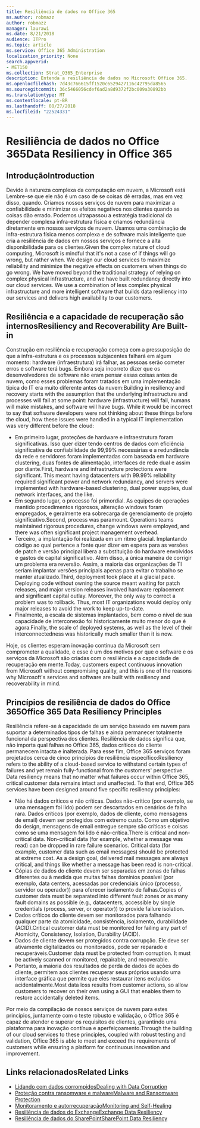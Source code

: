 ```yaml
---
title: Resiliência de dados no Office 365
ms.author: robmazz
author: robmazz
manager: laurawi
ms.date: 8/21/2018
audience: ITPro
ms.topic: article
ms.service: Office 365 Administration
localization_priority: None
search.appverid:
- MET150
ms.collection: Strat_O365_Enterprise
description: Entenda a resiliência de dados no Microsoft Office 365.
ms.openlocfilehash: 7d43c766615ff1520c6529427116c42795da8565
ms.sourcegitcommit: 36c5466056cdef6ad2a8d9372f2bc009a30892bb
ms.translationtype: MT
ms.contentlocale: pt-BR
ms.lasthandoff: 08/27/2018
ms.locfileid: "22524331"
---
```

# <a name="data-resiliency-in-office-365"></a><span data-ttu-id="67b64-103">Resiliência de dados no Office 365</span><span class="sxs-lookup"><span data-stu-id="67b64-103">Data Resiliency in Office 365</span></span>

## <a name="introduction"></a><span data-ttu-id="67b64-104">Introdução</span><span class="sxs-lookup"><span data-stu-id="67b64-104">Introduction</span></span>
<span data-ttu-id="67b64-p101">Devido à natureza complexa da computação em nuvem, a Microsoft está Lembre-se que ele não é um caso de se coisas dê erradas, mas em vez disso, quando. Criamos nossos serviços de nuvem para maximizar a confiabilidade e minimizar os efeitos negativos nos clientes quando as coisas dão errado. Podemos ultrapassou a estratégia tradicional da depender complexa infra-estrutura física e criamos redundância diretamente em nossos serviços de nuvem. Usamos uma combinação de infra-estrutura física menos complexa e de software mais inteligente que cria a resiliência de dados em nossos serviços e fornece a alta disponibilidade para os clientes.</span><span class="sxs-lookup"><span data-stu-id="67b64-p101">Given the complex nature of cloud computing, Microsoft is mindful that it's not a case of if things will go wrong, but rather when. We design our cloud services to maximize reliability and minimize the negative effects on customers when things do go wrong. We have moved beyond the traditional strategy of relying on complex physical infrastructure, and we have built redundancy directly into our cloud services. We use a combination of less complex physical infrastructure and more intelligent software that builds data resiliency into our services and delivers high availability to our customers.</span></span> 

## <a name="resiliency-and-recoverability-are-built-in"></a><span data-ttu-id="67b64-109">Resiliência e a capacidade de recuperação são internos</span><span class="sxs-lookup"><span data-stu-id="67b64-109">Resiliency and Recoverability Are Built-in</span></span> 
<span data-ttu-id="67b64-p102">Construção em resiliência e recuperação começa com a pressuposição de que a infra-estrutura e os processos subjacentes falhará em algum momento: hardware (infraestrutura) irá falhar, as pessoas serão cometer erros e software terá bugs. Embora seja incorreto dizer que os desenvolvedores de software não eram pensar essas coisas antes de nuvem, como esses problemas foram tratados em uma implementação típica do IT era muito diferente antes da nuvem:</span><span class="sxs-lookup"><span data-stu-id="67b64-p102">Building in resiliency and recovery starts with the assumption that the underlying infrastructure and processes will fail at some point: hardware (infrastructure) will fail, humans will make mistakes, and software will have bugs. While it would be incorrect to say that software developers were not thinking about these things before the cloud, how these issues were handled in a typical IT implementation was very different before the cloud:</span></span> 
- <span data-ttu-id="67b64-p103">Em primeiro lugar, proteções de hardware e infraestrutura foram significativas. Isso quer dizer tendo centros de dados com eficiência significativa de confiabilidade de 99,99% necessárias e a redundância da rede e servidores foram implementadas com baseada em hardware clustering, duas fontes de alimentação, interfaces de rede dual e assim por diante.</span><span class="sxs-lookup"><span data-stu-id="67b64-p103">First, hardware and infrastructure protections were significant. This meant having datacenters with 99.99% reliability required significant power and network redundancy, and servers were implemented with hardware-based clustering, dual power supplies, dual network interfaces, and the like.</span></span> 
- <span data-ttu-id="67b64-p104">Em segundo lugar, o processo foi primordial. As equipes de operações mantido procedimentos rigorosos, alteração windows foram empregados, e geralmente era sobrecarga de gerenciamento de projeto significativo.</span><span class="sxs-lookup"><span data-stu-id="67b64-p104">Second, process was paramount. Operations teams maintained rigorous procedures, change windows were employed, and there was often significant project management overhead.</span></span> 
- <span data-ttu-id="67b64-p105">Terceiro, a implantação foi realizada em um ritmo glacial. Implantando código ao qual pertence a fonte quer dizer em espera para as versões de patch e versão principal libera a substituição do hardware envolvidos e gastos de capital significativo. Além disso, a única maneira de corrigir um problema era reversão. Assim, a maioria das organizações de TI seriam implantar versões principais apenas para evitar o trabalho se manter atualizado.</span><span class="sxs-lookup"><span data-stu-id="67b64-p105">Third, deployment took place at a glacial pace. Deploying code without owning the source meant waiting for patch releases, and major version releases involved hardware replacement and significant capital outlay. Moreover, the only way to correct a problem was to rollback. Thus, most IT organizations would deploy only major releases to avoid the work to keep up-to-date.</span></span> 
- <span data-ttu-id="67b64-120">Finalmente, a escala de sistemas implantados, bem como o nível de sua capacidade de interconexão foi historicamente muito menor do que é agora.</span><span class="sxs-lookup"><span data-stu-id="67b64-120">Finally, the scale of deployed systems, as well as the level of their interconnectedness was historically much smaller than it is now.</span></span> 

<span data-ttu-id="67b64-121">Hoje, os clientes esperam inovação contínua da Microsoft sem comprometer a qualidade, e esse é um dos motivos por que o software e os serviços da Microsoft são criadas com o resiliência e a capacidade de recuperação em mente.</span><span class="sxs-lookup"><span data-stu-id="67b64-121">Today, customers expect continuous innovation from Microsoft without compromising quality, and this is one of the reasons why Microsoft's services and software are built with resiliency and recoverability in mind.</span></span> 

## <a name="office-365-data-resiliency-principles"></a><span data-ttu-id="67b64-122">Princípios de resiliência de dados do Office 365</span><span class="sxs-lookup"><span data-stu-id="67b64-122">Office 365 Data Resiliency Principles</span></span> 
<span data-ttu-id="67b64-p106">Resiliência refere-se à capacidade de um serviço baseado em nuvem para suportar a determinados tipos de falhas e ainda permanecer totalmente funcional da perspectiva dos clientes. Resiliência de dados significa que, não importa qual falhas no Office 365, dados críticos do cliente permanecem intacta e inalterada. Para esse fim, Office 365 serviços foram projetados cerca de cinco princípios de resiliência específico:</span><span class="sxs-lookup"><span data-stu-id="67b64-p106">Resiliency refers to the ability of a cloud-based service to withstand certain types of failures and yet remain fully-functional from the customers' perspective. Data resiliency means that no matter what failures occur within Office 365, critical customer data remains intact and unaffected. To that end, Office 365 services have been designed around five specific resiliency principles:</span></span> 
- <span data-ttu-id="67b64-p107">Não há dados críticos e não críticas. Dados não-crítico (por exemplo, se uma mensagem foi lido) podem ser descartados em cenários de falha rara. Dados críticos (por exemplo, dados de cliente, como mensagens de email) devem ser protegidos com extremo custo. Como um objetivo do design, mensagens de email entregue sempre são críticas e coisas como se uma mensagem foi lido é não-crítica.</span><span class="sxs-lookup"><span data-stu-id="67b64-p107">There is critical and non-critical data. Non-critical data (for example, whether a message was read) can be dropped in rare failure scenarios. Critical data (for example, customer data such as email messages) should be protected at extreme cost. As a design goal, delivered mail messages are always critical, and things like whether a message has been read is non-critical.</span></span> 
- <span data-ttu-id="67b64-130">Cópias de dados do cliente devem ser separadas em zonas de falhas diferentes ou à medida que muitas falhas domínios possível (por exemplo, data centers, acessadas por credenciais único (processo, servidor ou operador)) para oferecer isolamento de falhas.</span><span class="sxs-lookup"><span data-stu-id="67b64-130">Copies of customer data must be separated into different fault zones or as many fault domains as possible (e.g., datacenters, accessible by single credentials (process, server, or operator)) to provide failure isolation.</span></span> 
- <span data-ttu-id="67b64-131">Dados críticos do cliente devem ser monitorados para falhando qualquer parte da atomicidade, consistência, isolamento, durabilidade (ACID).</span><span class="sxs-lookup"><span data-stu-id="67b64-131">Critical customer data must be monitored for failing any part of Atomicity, Consistency, Isolation, Durability (ACID).</span></span> 
- <span data-ttu-id="67b64-p108">Dados de cliente devem ser protegidos contra corrupção. Ele deve ser ativamente digitalizados ou monitorados, pode ser reparado e recuperáveis.</span><span class="sxs-lookup"><span data-stu-id="67b64-p108">Customer data must be protected from corruption. It must be actively scanned or monitored, repairable, and recoverable.</span></span> 
- <span data-ttu-id="67b64-134">Portanto, a maioria dos resultados de perda de dados de ações do cliente, permitem aos clientes recuperar seus próprios usando uma interface gráfica que permite que eles restaurar itens excluídos acidentalmente.</span><span class="sxs-lookup"><span data-stu-id="67b64-134">Most data loss results from customer actions, so allow customers to recover on their own using a GUI that enables them to restore accidentally deleted items.</span></span> 
 
<span data-ttu-id="67b64-135">Por meio da compilação de nossos serviços de nuvem para estes princípios, juntamente com o teste robusto e validação, o Office 365 é capaz de atender e superar os requisitos de clientes, garantindo uma plataforma para inovação contínua e aperfeiçoamento.</span><span class="sxs-lookup"><span data-stu-id="67b64-135">Through the building of our cloud services to these principles, coupled with robust testing and validation, Office 365 is able to meet and exceed the requirements of customers while ensuring a platform for continuous innovation and improvement.</span></span> 

## <a name="related-links"></a><span data-ttu-id="67b64-136">Links relacionados</span><span class="sxs-lookup"><span data-stu-id="67b64-136">Related Links</span></span>

- [<span data-ttu-id="67b64-137">Lidando com dados corrompidos</span><span class="sxs-lookup"><span data-stu-id="67b64-137">Dealing with Data Corruption</span></span>](office-365-dealing-with-data-corruption.md)
- [<span data-ttu-id="67b64-138">Proteção contra ransomware e malware</span><span class="sxs-lookup"><span data-stu-id="67b64-138">Malware and Ransomware Protection</span></span>](office-365-malware-and-ransomware-protection.md)
- [<span data-ttu-id="67b64-139">Monitoramento e autorrecuperação</span><span class="sxs-lookup"><span data-stu-id="67b64-139">Monitoring and Self-Healing</span></span>](office-365-monitoring-and-self-healing.md)
- [<span data-ttu-id="67b64-140">Resiliência de dados do Exchange</span><span class="sxs-lookup"><span data-stu-id="67b64-140">Exchange Data Resiliency</span></span>](office-365-exchange-data-resiliency.md)
- [<span data-ttu-id="67b64-141">Resiliência de dados do SharePoint</span><span class="sxs-lookup"><span data-stu-id="67b64-141">SharePoint Data Resiliency</span></span>](office-365-sharepoint-data-resiliency.md)
